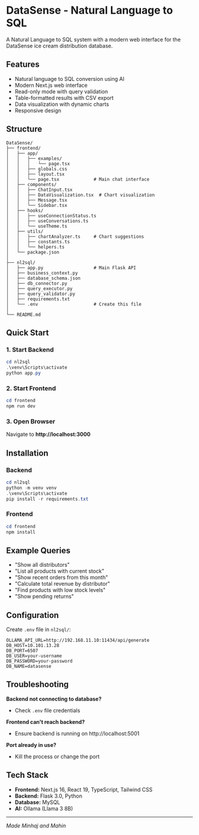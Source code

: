 # DataSense - Natural Language to SQL

A Natural Language to SQL system with a modern web interface for the DataSense ice cream distribution database.

## Features

- Natural language to SQL conversion using AI
- Modern Next.js web interface
- Read-only mode with query validation
- Table-formatted results with CSV export
- Data visualization with dynamic charts
- Responsive design

## Structure

```
DataSense/
├── frontend/
│   ├── app/
│   │   ├── examples/
│   │   │   └── page.tsx
│   │   ├── globals.css
│   │   ├── layout.tsx
│   │   └── page.tsx             # Main chat interface
│   ├── components/
│   │   ├── ChatInput.tsx
│   │   ├── DataVisualization.tsx  # Chart visualization
│   │   ├── Message.tsx
│   │   └── Sidebar.tsx
│   ├── hooks/
│   │   ├── useConnectionStatus.ts
│   │   ├── useConversations.ts
│   │   └── useTheme.ts
│   ├── utils/
│   │   ├── chartAnalyzer.ts     # Chart suggestions
│   │   ├── constants.ts
│   │   └── helpers.ts
│   └── package.json
│
├── nl2sql/
│   ├── app.py                   # Main Flask API
│   ├── business_context.py
│   ├── database_schema.json
│   ├── db_connector.py
│   ├── query_executor.py
│   ├── query_validator.py
│   ├── requirements.txt
│   └── .env                     # Create this file
│
└── README.md
```

## Quick Start

### 1. Start Backend
```powershell
cd nl2sql
.\venv\Scripts\activate
python app.py
```

### 2. Start Frontend
```powershell
cd frontend
npm run dev
```

### 3. Open Browser
Navigate to **http://localhost:3000**

## Installation

### Backend
```powershell
cd nl2sql
python -m venv venv
.\venv\Scripts\activate
pip install -r requirements.txt
```

### Frontend
```powershell
cd frontend
npm install
```

## Example Queries

- "Show all distributors"
- "List all products with current stock"
- "Show recent orders from this month"
- "Calculate total revenue by distributor"
- "Find products with low stock levels"
- "Show pending returns"

## Configuration

Create `.env` file in `nl2sql/`:
```env
OLLAMA_API_URL=http://192.168.11.10:11434/api/generate
DB_HOST=10.101.13.28
DB_PORT=6507
DB_USER=your-username
DB_PASSWORD=your-password
DB_NAME=datasense
```

## Troubleshooting

**Backend not connecting to database?**
- Check `.env` file credentials

**Frontend can't reach backend?**
- Ensure backend is running on http://localhost:5001

**Port already in use?**
- Kill the process or change the port

## Tech Stack

- **Frontend:** Next.js 16, React 19, TypeScript, Tailwind CSS
- **Backend:** Flask 3.0, Python
- **Database:** MySQL
- **AI:** Ollama (Llama 3 8B)

---

*Made Minhaj and Mahin*
